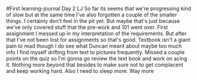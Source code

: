 #First learning-journal
Day 2 LJ
So far its seems that we're progressing kind of slow but at the same time I've also forgotten a couple of the smaller things. I certainly don't feel in the pit yet. But maybe that's just because we've only covered stuff that the pre-work and 101 went over. First assignment I messed up in my interpretation of the requirements. But after that I've not been lost for assignments so that's good. Textbook isn't a giant pain to read though I do see what Duncan meant about maybe too much info I find myself drifting from text to pictures frequently. Missed a couple points on the quiz so I'm gonna go review the text book and work on acing it. Nothing more beyond that besides to make sure not to get complacent and keep working hard. Also I need to sleep more. Way more
